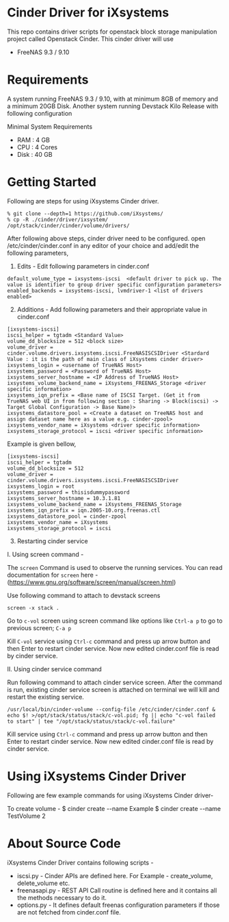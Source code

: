 Cinder Driver for iXsystems
===========

This repo contains driver scripts for openstack block storage manipulation project called Openstack Cinder. This cinder driver will use

* FreeNAS 9.3 / 9.10


Requirements 
===========
A system running FreeNAS 9.3 / 9.10, with at minimum 8GB of memory and a minimum 20GB Disk.
Another system running Devstack Kilo Release with following configuration

Minimal System Requirements
* RAM : 4 GB
* CPU : 4 Cores
* Disk : 40 GB


Getting Started
===========

Following are steps for using iXsystems Cinder driver.

```
% git clone --depth=1 https://github.com/iXsystems/
% cp -R ./cinder/driver/ixsystem/ /opt/stack/cinder/cinder/volume/drivers/
```

After following above steps, cinder driver need to be configured. open /etc/cinder/cinder.conf in any editor of your choice and add/edit the following parameters,

1. Edits - Edit following parameters in cinder.conf

```
default_volume_type = ixsystems-iscsi  <default driver to pick up. The value is identifier to group driver specific configuration parameters>
enabled_backends = ixsystems-iscsi, lvmdriver-1 <list of drivers enabled>
```
2. Additions - Add following parameters and their appropriate value in cinder.conf 

```
[ixsystems-iscsi]
iscsi_helper = tgtadm <Standard Value>
volume_dd_blocksize = 512 <block size>
volume_driver = cinder.volume.drivers.ixsystems.iscsi.FreeNASISCSIDriver <Stardard Value : it is the path of main class of iXsystems cinder driver>
ixsystems_login = <username of TrueNAS Host>
ixsystems_password = <Password of TrueNAS Host>
ixsystems_server_hostname = <IP Address of TrueNAS Host>
ixsystems_volume_backend_name = iXsystems_FREENAS_Storage <driver specific information> 
ixsystems_iqn_prefix = <Base name of ISCSI Target. (Get it from TrueNAS web UI in from following section : Sharing -> Block(iscsi) -> Target Global Configuration -> Base Name)>
ixsystems_datastore_pool = <Create a dataset on TreeNAS host and assign dataset name here as a value e.g. cinder-zpool>
ixsystems_vendor_name = iXsystems <driver specific information>
ixsystems_storage_protocol = iscsi <driver specific information>
```

Example is given bellow,

```
[ixsystems-iscsi]
iscsi_helper = tgtadm
volume_dd_blocksize = 512
volume_driver = cinder.volume.drivers.ixsystems.iscsi.FreeNASISCSIDriver
ixsystems_login = root
ixsystems_password = thisisdummypassword
ixsystems_server_hostname = 10.3.1.81
ixsystems_volume_backend_name = iXsystems_FREENAS_Storage
ixsystems_iqn_prefix = iqn.2005-10.org.freenas.ctl
ixsystems_datastore_pool = cinder-zpool
ixsystems_vendor_name = iXsystems
ixsystems_storage_protocol = iscsi
```


3. Restarting cinder service

 I. Using screen command - 

The `screen` Command is used to observe the running services. You can read documentation for `screen` here - (https://www.gnu.org/software/screen/manual/screen.html)

Use following command to attach to devstack screens

```
screen -x stack .
```

Go to `c-vol` screen using screen command like options like `Ctrl-a p` to go to previous screen; `C-a p`
 
Kill `C-vol` service using `Ctrl-c` command and press up arrow button and then Enter to restart cinder service. Now new edited cinder.conf file is read by cinder service. 

 II. Using cinder service command

Run following command to attach cinder service screen. After the command is run, existing cinder service screen is attached on terminal we will kill and restart the existing service.  

```
/usr/local/bin/cinder-volume --config-file /etc/cinder/cinder.conf & echo $! >/opt/stack/status/stack/c-vol.pid; fg || echo "c-vol failed to start" | tee "/opt/stack/status/stack/c-vol.failure"
```
Kill service using `Ctrl-c` command and press up arrow button and then Enter to restart cinder service. Now new edited cinder.conf file is read by cinder service.
 


Using iXsystems Cinder Driver
===========

Following are few example commands for using iXsystems Cinder driver-

To create volume -
$ cinder create --name <volumeName> <volumeSizeInGB>
Example
$ cinder create --name TestVolume 2

About Source Code
=================

iXsystems Cinder Driver contains following scripts -

* iscsi.py - Cinder APIs are defined here. For Example - create_volume, delete_volume etc.
* freenasapi.py - REST API Call routine is defined here and it contains all the methods necessary to do it.
* options.py - It defines default freenas configuration parameters if those are not fetched from cinder.conf file.


